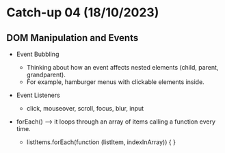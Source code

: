 # Catch-up 04 (18/10/2023)

## DOM Manipulation and Events

- Event Bubbling

  - Thinking about how an event affects nested elements (child, parent, grandparent).
  - For example, hamburger menus with clickable elements inside.

- Event Listeners

  - click, mouseover, scroll, focus, blur, input

- forEach() --> it loops through an array of items calling a function every time.
  - listItems.forEach(function (listItem, indexInArray)) {
    }
